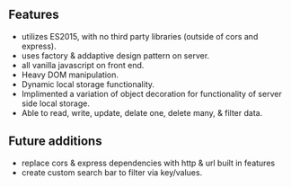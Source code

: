 ## Features
* utilizes ES2015, with no third party libraries (outside of cors and express).
* uses factory & addaptive design pattern on server.
* all vanilla javascript on front end.
* Heavy DOM manipulation.
* Dynamic local storage functionality.
* Implimented a variation of object decoration for functionality of server side local storage.
* Able to read, write, update, delate one, delete many, & filter data.
## Future additions
* replace cors & express dependencies with http & url built in features
* create custom search bar to filter via key/values.